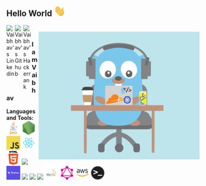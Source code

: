## Hello World <img src="https://github.com/vbandikatla/vbandikatla/blob/master/content/hi.gif" width="30px"></h2>

<a href="https://www.linkedin.com/in/vbandikatla/">
  <img align="left" alt="Vaibhav's Linkedin" width="22px" src="https://cdn.jsdelivr.net/npm/simple-icons@v3/icons/linkedin.svg" />
</a>
<emsp/>
<a href="https://github.com/vbandikatla">
  <img align="left" alt="Vaibhav's Github" width="22px" src="https://cdn.jsdelivr.net/npm/simple-icons@v3/icons/github.svg" />
</a>
<a href="https://www.hackerrank.com/vaibhavb860">
  <img align="left" alt="Vaibhav's Hackerrank" width="22px" src="https://cdn.jsdelivr.net/npm/simple-icons@v3/icons/hackerrank.svg" />
</a>
<br />
<img align="right" width="420" height="333" src="https://github.com/vbandikatla/vbandikatla/blob/master/content/gopher.png">

### I am Vaibhav

**Languages and Tools:**  
<code><img height="36" src="https://raw.githubusercontent.com/github/explore/80688e429a7d4ef2fca1e82350fe8e3517d3494d/topics/java/java.png"></code>
<code><img height="36" src="https://raw.githubusercontent.com/github/explore/80688e429a7d4ef2fca1e82350fe8e3517d3494d/topics/nodejs/nodejs.png"></code>
<code><img height="36" src="https://raw.githubusercontent.com/github/explore/80688e429a7d4ef2fca1e82350fe8e3517d3494d/topics/javascript/javascript.png"></code>
<code><img height="36" src="https://raw.githubusercontent.com/github/explore/80688e429a7d4ef2fca1e82350fe8e3517d3494d/topics/react/react.png"></code>
<code><img height="36" src="https://raw.githubusercontent.com/github/explore/80688e429a7d4ef2fca1e82350fe8e3517d3494d/topics/html/html.png"></code>
<code><img height="36" src="https://cdn.jsdelivr.net/npm/programming-languages-logos/src/go/go.png"></code>
<code><img height="36" src="https://raw.githubusercontent.com/github/explore/80688e429a7d4ef2fca1e82350fe8e3517d3494d/topics/terraform/terraform.png"></code>
<code><img height="36" src="https://cdn.jsdelivr.net/npm/programming-languages-logos/src/c/c.png"></code>
<code><img height="36" src="https://cdn.jsdelivr.net/npm/programming-languages-logos/src/cpp/cpp.png"></code>
<code><img height="36" src="https://cdn.jsdelivr.net/npm/programming-languages-logos/src/python/python.png"></code>
<code><img height="36" src="https://raw.githubusercontent.com/github/explore/80688e429a7d4ef2fca1e82350fe8e3517d3494d/topics/mysql/mysql.png"></code>
<code><img height="36" src="https://raw.githubusercontent.com/github/explore/5c058a388828bb5fde0bcafd4bc867b5bb3f26f3/topics/graphql/graphql.png"></code>
<code><img height="36" src="https://raw.githubusercontent.com/github/explore/80688e429a7d4ef2fca1e82350fe8e3517d3494d/topics/aws/aws.png"></code>
<code><img height="36" src="https://raw.githubusercontent.com/github/explore/80688e429a7d4ef2fca1e82350fe8e3517d3494d/topics/terminal/terminal.png"></code>
